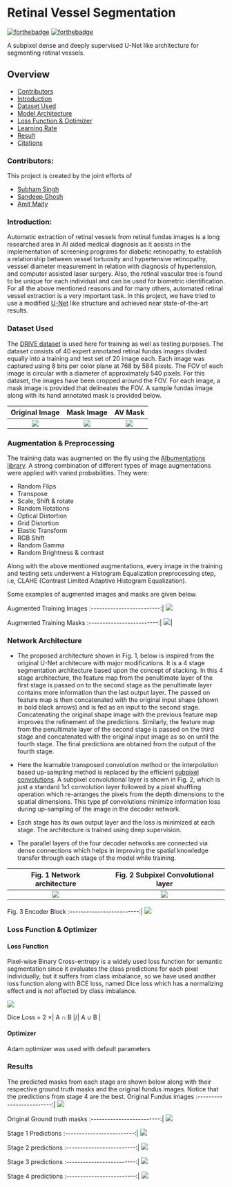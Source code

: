 # Retinal Vessel Segmentation
[![forthebadge](https://forthebadge.com/images/badges/made-with-python.svg)](https://www.python.org/)
[![forthebadge](https://forthebadge.com/images/badges/built-with-love.svg)](https://forthebadge.com)


A subpixel dense and deeply supervised U-Net like architecture for segmenting retinal vessels.

## Overview
* [Contributors](#Contributors)
* [Introduction](#Introduction)
* [Dataset Used](#Dataset-And-Preprocessing)
* [Model Architecture](#Network-Architecture)
* [Loss Function & Optimizer](#Loss-Function-And-Optimizer)
* [Learning Rate](#Learning-Rate)
* [Result](#Result)
* [Citations](#Citations)

### Contributors:
This project is created by the joint efforts of
* [Subham Singh](https://github.com/Subham2901)
* [Sandeep Ghosh](https://github.com/Sandeep2017)
* [Amit Maity](https://github.com/Neel1097)

### Introduction:
Automatic extraction of retinal vessels from retinal fundas images is a long researched area in AI aided medical diagnosis as it assists in the implementation of screening programs for diabetic retinopathy, to establish a relationship between vessel tortuosity and hypertensive retinopathy, vesssel diameter measurement in relation with diagnosis of hypertension, and computer assisted laser surgery. Also, the retinal vascular tree is found to be unique for each individual and can be used for biometric identification. 
For all the above mentioned reasons and for many others, automated retinal vessel extraction is a very important task. In this project, we have tried to use a modified [U-Net](https://arxiv.org/abs/1505.04597) like structure and achieved near state-of-the-art results. 

### Dataset Used
The [DRIVE dataset](https://drive.grand-challenge.org/) is used here for training as well as testing purposes.
The dataset consists of 40 expert annotated retinal fundas images divided equally into a training and test set of 20 image each. Each image was captured using 8 bits per color plane at 768 by 584 pixels. The FOV of each image is circular with a diameter of approximately 540 pixels. For this dataset, the images have been cropped around the FOV. For each image, a mask image is provided that delineates the FOV. 
A sample fundas image along with its hand annotated mask is provided below.

Original Image             |  Mask Image               |        AV Mask
:-------------------------:|:-------------------------:|:-------------------------:|
![](https://github.com/Sandeep2017/Retinal-Vessel-Segmentation/blob/master/img/29-training.png)  |  ![](https://github.com/Sandeep2017/Retinal-Vessel-Segmentation/blob/master/img/29_training.png)   |   ![](https://github.com/Sandeep2017/Retinal-Vessel-Segmentation/blob/master/img/29_training%20(2).png)

### Augmentation & Preprocessing

The training data was augmented on the fly using the [Albumentations library](https://albumentations.ai/).
A strong combination of different types of image augmentations were applied with varied probabilities. They were:
* Random Flips
* Transpose
* Scale, Shift & rotate
* Random Rotations
* Optical Distortion
* Grid Distortion
* Elastic Transform
* RGB Shift
* Random Gamma
* Random Brightness & contrast

Along with the above mentioned augmentations, every image in the training and testing sets underwent a Histogram Equalization preprocessing step, i.e, CLAHE (Contrast Limited Adaptive Histogram Equalization).

Some examples of augmented images and masks are given below.

Augmented Training Images
:-------------------------:|
![](https://github.com/Sandeep2017/Retinal-Vessel-Segmentation/blob/master/img/x.PNG)

Augmented Training Masks
:-------------------------:|
![](https://github.com/Sandeep2017/Retinal-Vessel-Segmentation/blob/master/img/y.PNG)|

### Network Architecture
* The proposed architecture shown in Fig. 1, below is inspired from the original U-Net architecure with major modifications. It is a 4 stage segmentation architecture based upon the concept of stacking. In this 4 stage architecture, the feature map from the penultimate layer of the first stage is passed on to the second stage as the penultimate layer contains more information than the last output layer. The passed on feature map is then concatenated with the original input shape (shown in bold black arrows) and is fed as an input to the second stage. Concatenating the original shape image with the previous feature map improves the refinement of the predictions. Similarly, the feature map from the penultimate layer of the second stage is passed on the third stage and concatenated with the original input image as so on until the fourth stage. The final predictions are obtained from the output of the fourth stage.

* Here the learnable transposed convolution method or the interpolation based up-sampling method is replaced by the efficient [subpixel convolutions](xxxxx).
A subpixel convolutional layer is shown in Fig. 2, which is just a standard 1x1 convolution layer followed by a pixel shuffling operation which re-arranges the pixels from the depth dimensions to the spatial dimensions. This type pf convolutions minimize information loss during up-sampling of the image in the decoder network.

* Each stage has its own output layer and the loss is minimized at each stage. The architecture is trained using deep supervision.

* The parallel layers of the four decoder networks are connected via dense connections which helps in improving the spatial knowledge transfer through each stage of the model while training.

Fig. 1 Network architecture | Fig. 2 Subpixel Convolutional layer
:-------------------------:|:-------------------------:|
![](https://github.com/Sandeep2017/Retinal-Vessel-Segmentation/blob/master/img/Retina1.png) | ![](https://github.com/Sandeep2017/Retinal-Vessel-Segmentation/blob/master/img/subpixel2.png)

Fig. 3 Encoder Block
:-------------------------:|
![](https://github.com/Sandeep2017/Retinal-Vessel-Segmentation/blob/master/img/Encoder1.png)

### Loss Function & Optimizer

#### Loss Function
Pixel-wise Binary Cross-entropy is a widely used loss function for semantic segmentation since it evaluates the class predictions for each pixel individually, but it suffers from class imbalance, so we have used another loss function along with BCE loss, named Dice loss which has a normalizing effect and is not affected by class imbalance. 

<img src="https://latex.codecogs.com/svg.latex?\Large&space;BCELoss={-[ylogp+(1-y)log(1-p)]}"  />


Dice Loss = 2 ×| A ∩ B |/| A ∪ B |

#### Optimizer
Adam optimizer was used with default parameters

### Results
The predicted masks from each stage are shown below along with their respective ground truth masks and the original fundus images. 
Notice that the predictions from stage 4 are the best.
Original Fundus images
:-------------------------:|
![](https://github.com/Sandeep2017/Retinal-Vessel-Segmentation/blob/master/img/Results/original.PNG)

Original Ground truth masks
:-------------------------:|
![](https://github.com/Sandeep2017/Retinal-Vessel-Segmentation/blob/master/img/Results/original%20mask.PNG)

Stage 1 Predictions
:-------------------------:|
![](https://github.com/Sandeep2017/Retinal-Vessel-Segmentation/blob/master/img/Results/only%201.PNG)

Stage 2 predictions
:-------------------------:|
![](https://github.com/Sandeep2017/Retinal-Vessel-Segmentation/blob/master/img/Results/on%3By%202.PNG)

Stage 3 predictions
:-------------------------:|
![](https://github.com/Sandeep2017/Retinal-Vessel-Segmentation/blob/master/img/Results/only%203.PNG)

Stage 4 predictions
:-------------------------:|
![](https://github.com/Sandeep2017/Retinal-Vessel-Segmentation/blob/master/img/Results/Average.PNG)





